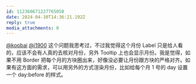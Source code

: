 ```yaml
---
id: 112360671227765058
date: 2024-04-30T14:36:21.192Z
reply: true
media_attachments: 0
---
```


[@koobai](https://mastodon.social/@koobai) [@i1900](https://mast.dragon-fly.club/@i1900) 这个问题我思考过，不过我觉得这个月份 Label 只是给人看的，应该不会有人真的去核对月份，另外 Tooltip 上也会显示月份。我是觉得，如果不用 Border 把每个月的方块圈出来，好像没必要让月份跟方块的严格对齐。如果有这方面的需求，可以用另外的方式渲染月份，比如给每个月 1 号的 day 设置一个 day:before 的样式。

